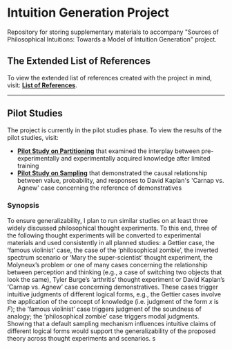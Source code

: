 # Intuition Generation Project
Repository for storing supplementary materials to accompany "Sources of Philosophical Intuitions: Towards a Model of Intuition Generation" project.

## The Extended List of References

To view the extended list of references created with the project in mind, visit: [**List of References**](https://github.com/DominikDziedzic/IntuitionGenerationProject/blob/main/List%20of%20References%20-%20Towards%20a%20Model%20of%20Intuition%20Generation.pdf).

---

## Pilot Studies

The project is currently in the pilot studies phase. To view the results of the pilot studies, visit:
- [**Pilot Study on Partitioning**](https://github.com/DominikDziedzic/PilotStudyPartitioning) that examined the interplay between pre-experimentally and experimentally acquired knowledge after limited training
- [**Pilot Study on Sampling**](https://github.com/DominikDziedzic/PilotStudySampling) that demonstrated the causal relationship between value, probability, and responses to David Kaplan's 'Carnap vs. Agnew' case concerning the reference of demonstratives

### Synopsis

To ensure generalizability, I plan to run similar studies on at least three widely discussed philosophical thought experiments. To this end, three of the following thought experiments will be converted to experimental materials and used consistently in all planned studies: a Gettier case, the ‘famous violinist’ case, the case of the ‘philosophical zombie’, the inverted spectrum scenario or ‘Mary the super-scientist’ thought experiment, the Molyneux’s problem or one of many cases concerning the relationship between perception and thinking (e.g., a case of switching two objects that look the same), Tyler Burge’s ‘arthritis’ thought experiment or David Kaplan’s ‘Carnap vs. Agnew’ case concerning demonstratives. These cases trigger intuitive judgments of different logical forms, e.g., the Gettier cases involve the application of the concept of knowledge (i.e. judgment of the form _x_ is _F_); the ‘famous violinist’ case triggers judgment of the soundness of analogy; the ‘philosophical zombie’ case triggers modal judgments. Showing that a default sampling mechanism influences intuitive claims of different logical forms would support the generalizability of the proposed theory across thought experiments and scenarios. s
